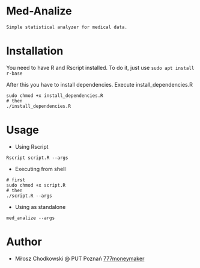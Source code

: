 # Med-Analize
```
Simple statistical analyzer for medical data.
```
# Installation
You need to have R and Rscript installed.
To do it, just use ```sudo apt install r-base```

After this you have to install dependencies.
Execute install_dependencies.R
```
sudo chmod +x install_dependencies.R
# then
./install_dependencies.R
```

# Usage
* Using Rscript
```
Rscript script.R --args
```

* Executing from shell
```
# first
sudo chmod +x script.R
# then
./script.R --args
```

* Using as standalone
```
med_analize --args
```

# Author
* Miłosz Chodkowski @ PUT Poznań [777moneymaker](https://github.com/777moneymaker)
